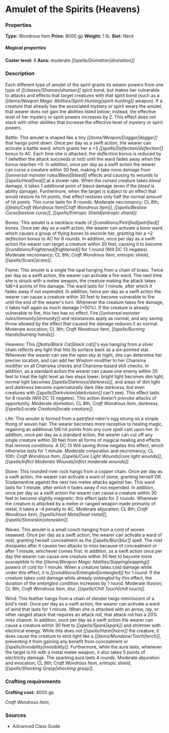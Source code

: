 ﻿---
Title: "Amulet of the Spirits (Heavens)"
Type: "Wondrous Item"
Price: "8000 gp"
Weight: "1 lb."
Slot: "Neck"
Caster level: "8"
Aura: "moderate divination"
Description: |
  "Each different type of _amulet of the spirit_ grants its wearer powers from one type of shaman spirit bond, but makes her vulnerable to attacks and effects that target creatures with that spirit bond (such as a _spirit-hunting_ weapon). If a creature that already has the associated mystery or spirit wears the amulet, that wearer does not gain the abilities listed below; instead, the effective level of her mystery or spirit powers increases by 2. This effect does not stack with other abilities that increase the effective level of mystery or spirit powers.
  _Battle_: This amulet is shaped like a tiny dagger that hangs point down. Once per day as a swift action, the wearer can activate a battle ward, which grants her a +3 deflection bonus to AC. Each time she is attacked, the deflection bonus is reduced by 1 (whether the attack succeeds or not) until the ward fades away when the bonus reaches +0. In addition, once per day as a swift action the wearer can curse a creature within 30 feet, making it take more damage from bleed effects and causing its wounds to heal at a slower rate. When the cursed creature takes bleed damage, it takes 1 additional point of bleed damage (even if the bleed is ability damage). Furthermore, when the target is subject to an effect that would restore its hit points, that effect restores only half the normal amount of hit points. This curse lasts for 8 rounds. Moderate necromancy; CL 8th; Craft Wondrous Item, _bestow curse_, _entropic shield_.
  _Bones_: This amulet is a necklace made of petrified bones. Once per day as a swift action, the wearer can activate a bone ward, which causes a group of flying bones to encircle her, granting her a +2 deflection bonus to AC for 8 rounds. In addition, once per day as a swift action the wearer can target a creature within 30 feet, causing it to become frightened for 1 round (Will DC 13 negates). Moderate necromancy; CL 8th; Craft Wondrous Item, _entropic shield_, _scare_.
  _Flame_: This amulet is a single fire opal hanging from a chain of brass. Twice per day as a swift action, the wearer can activate a fire ward. The next time she is struck with a melee weapon, the creature making the attack takes 1d6+4 points of fire damage. The ward lasts for 1 minute, after which it fades away if not expended. In addition, twice per day as a swift action the wearer can cause a creature within 30 feet to become vulnerable to fire until the end of the wearer's turn. Whenever the creature takes fire damage, it takes half again as much damage (+50%). If the creature is already vulnerable to fire, this hex has no effect. Fire immunity and resistances apply as normal, and any saving throw allowed by the effect that caused the damage reduces it as normal. Moderate evocation; CL 8th; Craft Wondrous Item, _burning hands_.
  _Heavens_: This black cat's eye hanging from a silver chain reflects any light that hits its surface back as a six-pointed star. Whenever the wearer can see the open sky at night, she can determine her precise location, and can add her Wisdom modifier to her Charisma modifier on all Charisma checks and Charisma-based skill checks. In addition, as a standard action the wearer can cause one enemy within 30 feet to treat the light level as two steps lower: bright light becomes dim light, normal light becomes darkness, and areas of dim light and darkness become supernaturally dark (like darkness, but even creatures with darkvision can't see). This effect lasts for 8 rounds (Will DC 13 negates). This action doesn't provoke attacks of opportunity. Moderate divination; CL 8th; Craft Wondrous Item, _darkness_, _locate creature_.
  _Life_: This amulet is formed from a petrified robin's egg strung on a simple thong of woven hair. The wearer becomes more receptive to healing magic, regaining an additional 1d6 hit points from any cure spell cast upon her. In addition, once per day as a standard action, the wearer can cut off any single creature within 30 feet from all forms of magical healing and effects that remove conditions. A DC 13 Will saving throw negates this effect, which otherwise lasts for 1 minute. Moderate conjuration and necromancy; CL 10th; Craft Wondrous Item, _cure light wounds_, _inflict moderate wounds_.
  _Stone_: This rounded river rock hangs from a copper chain. Once per day as a swift action, the wearer can activate a ward of stone, granting herself DR 5/adamantine against the next two melee attacks against her. This ward lasts for 1 minute, after which it fades away if not expended. In addition, once per day as a swift action the wearer can cause a creature within 30 feet to become slightly magnetic; this effect lasts for 2 rounds. Whenever the creature is attacked by a melee or ranged weapon made primarily of metal, it takes a –4 penalty to AC. Moderate abjuration; CL 8th; Craft Wondrous Item, _heat metal_, _stoneskin_.
  _Waves_: This amulet is a small conch hanging from a cord of woven seaweed. Once per day as a swift action, the wearer can activate a ward of mist, granting herself concealment as the _blur_ spell. The mist dissipates after it causes two attacks to miss because of concealment or after 1 minute, whichever comes first. In addition, as a swift action once per day the wearer can cause one creature within 30 feet to become more susceptible to the sapping powers of cold for 1 minute. When a creature takes cold damage while under this effect, it is entangled for 1 round. If the creature takes cold damage while already entangled by this effect, the duration of the entangled condition increases by 1 round. Moderate illusion; CL 8th; Craft Wondrous Item, _blur_, _chill touch_.
  _Wind_: This feather hangs from a chain of slender twigs reminiscent of a bird's nest. Once per day as a swift action, the wearer can activate a ward of wind that lasts for 1 minute. When she is attacked with an arrow, ray, or other ranged attack that requires an attack roll, that attack roll has a 20% miss chance. In addition, once per day as a swift action the wearer can cause a creature within 30 feet to spark and shimmer with electrical energy. While this does not harm the creature, it does cause the creature to emit light like a torch, preventing it from gaining any benefit from concealment or invisibility. Furthermore, while the aura lasts, whenever the target is hit with a metal melee weapon, it also takes 5 points of electricity damage. The sparking aura lasts 4 rounds. Moderate abjuration and evocation; CL 8th; Craft Wondrous Item, _entropic shield_, _shocking grasp_."
Crafting cost: "4000 gp"
Sources: "['Advanced Class Guide']"
---

# Amulet of the Spirits (Heavens)

### Properties

**Type:** Wondrous Item **Price:** 8000 gp **Weight:** 1 lb. **Slot:** Neck

##### Magical properties

**Caster level:** 8 **Aura:** moderate _[[spells/Divination|divination]]_

### Description

Each different type of amulet of the spirit grants its wearer powers from one type of _[[classes/Shaman|shaman]]_ spirit bond, but makes her vulnerable to attacks and effects that target creatures with that spirit bond (such as a _[[items/Weapon Magic Abilities/Spirit-Hunting|spirit-hunting]]_ weapon). If a creature that already has the associated mystery or spirit wears the amulet, that wearer does not gain the abilities listed below; instead, the effective level of her mystery or spirit powers increases by 2. This effect does not stack with other abilities that increase the effective level of mystery or spirit powers.

Battle: This amulet is shaped like a tiny _[[items/Weapon/Dagger|dagger]]_ that hangs point down. Once per day as a swift action, the wearer can activate a battle ward, which grants her a +3 _[[spells/Deflection|deflection]]_ bonus to AC. Each time she is attacked, the _deflection_ bonus is reduced by 1 (whether the attack succeeds or not) until the ward fades away when the bonus reaches +0. In addition, once per day as a swift action the wearer can curse a creature within 30 feet, making it take more damage from _[[universal monster rules/Bleed|bleed]]_ effects and causing its wounds to _[[spells/Heal|heal]]_ at a slower rate. When the cursed creature takes _bleed_ damage, it takes 1 additional point of _bleed_ damage (even if the _bleed_ is ability damage). Furthermore, when the target is subject to an effect that would restore its hit points, that effect restores only half the normal amount of hit points. This curse lasts for 8 rounds. Moderate necromancy; CL 8th; _[[feats/Craft Wondrous Item|Craft Wondrous Item]]_, _[[spells/Bestow Curse|bestow curse]]_, _[[spells/Entropic Shield|entropic shield]]_.

Bones: This amulet is a necklace made of _[[conditions/Petrified|petrified]]_ bones. Once per day as a swift action, the wearer can activate a bone ward, which causes a group of flying bones to encircle her, granting her a +2 _deflection_ bonus to AC for 8 rounds. In addition, once per day as a swift action the wearer can target a creature within 30 feet, causing it to become _[[conditions/Frightened|frightened]]_ for 1 round (Will DC 13 negates). Moderate necromancy; CL 8th; _Craft Wondrous Item_, _entropic shield_, _[[spells/Scare|scare]]_.

Flame: This amulet is a single fire opal hanging from a chain of brass. Twice per day as a swift action, the wearer can activate a fire ward. The next time she is struck with a melee weapon, the creature making the attack takes 1d6+4 points of fire damage. The ward lasts for 1 minute, after which it fades away if not expended. In addition, twice per day as a swift action the wearer can cause a creature within 30 feet to become vulnerable to fire until the end of the wearer's turn. Whenever the creature takes fire damage, it takes half again as much damage (+50%). If the creature is already vulnerable to fire, this hex has no effect. Fire _[[universal monster rules/Immunity|immunity]]_ and resistances apply as normal, and any saving throw allowed by the effect that caused the damage reduces it as normal. Moderate evocation; CL 8th; _Craft Wondrous Item_, _[[spells/Burning Hands|burning hands]]_.

Heavens: This _[[feats/Black Cat|black cat]]_'s eye hanging from a silver chain reflects any light that hits its surface back as a six-pointed star. Whenever the wearer can see the open sky at night, she can determine her precise location, and can add her Wisdom modifier to her Charisma modifier on all Charisma checks and Charisma-based skill checks. In addition, as a standard action the wearer can cause one enemy within 30 feet to treat the light level as two steps lower: bright light becomes dim light, normal light becomes _[[spells/Darkness|darkness]]_, and areas of dim light and _darkness_ become supernaturally dark (like _darkness_, but even creatures with _[[spells/Darkvision|darkvision]]_ can't see). This effect lasts for 8 rounds (Will DC 13 negates). This action doesn't provoke attacks of opportunity. Moderate _divination_; CL 8th; _Craft Wondrous Item_, _darkness_, _[[spells/Locate Creature|locate creature]]_.

Life: This amulet is formed from a _petrified_ robin's egg strung on a simple thong of woven hair. The wearer becomes more receptive to healing magic, regaining an additional 1d6 hit points from any cure spell cast upon her. In addition, once per day as a standard action, the wearer can cut off any single creature within 30 feet from all forms of magical healing and effects that remove conditions. A DC 13 Will saving throw negates this effect, which otherwise lasts for 1 minute. Moderate conjuration and necromancy; CL 10th; _Craft Wondrous Item_, _[[spells/Cure Light Wounds|cure light wounds]]_, _[[spells/Inflict Moderate Wounds|inflict moderate wounds]]_.

Stone: This rounded river rock hangs from a copper chain. Once per day as a swift action, the wearer can activate a ward of stone, granting herself DR 5/adamantine against the next two melee attacks against her. This ward lasts for 1 minute, after which it fades away if not expended. In addition, once per day as a swift action the wearer can cause a creature within 30 feet to become slightly magnetic; this effect lasts for 2 rounds. Whenever the creature is attacked by a melee or ranged weapon made primarily of metal, it takes a –4 penalty to AC. Moderate abjuration; CL 8th; _Craft Wondrous Item_, _[[spells/Heat Metal|heat metal]]_, _[[spells/Stoneskin|stoneskin]]_.

Waves: This amulet is a small conch hanging from a cord of woven seaweed. Once per day as a swift action, the wearer can activate a ward of mist, granting herself concealment as the _[[spells/Blur|blur]]_ spell. The mist dissipates after it causes two attacks to miss because of concealment or after 1 minute, whichever comes first. In addition, as a swift action once per day the wearer can cause one creature within 30 feet to become more susceptible to the _[[items/Weapon Magic Abilities/Sapping|sapping]]_ powers of cold for 1 minute. When a creature takes cold damage while under this effect, it is _[[conditions/Entangled|entangled]]_ for 1 round. If the creature takes cold damage while already _entangled_ by this effect, the duration of the _entangled_ condition increases by 1 round. Moderate illusion; CL 8th; _Craft Wondrous Item_, _blur_, _[[spells/Chill Touch|chill touch]]_.

Wind: This feather hangs from a chain of slender twigs reminiscent of a bird's nest. Once per day as a swift action, the wearer can activate a ward of wind that lasts for 1 minute. When she is attacked with an arrow, ray, or other ranged attack that requires an attack roll, that attack roll has a 20% miss chance. In addition, once per day as a swift action the wearer can cause a creature within 30 feet to _[[spells/Spark|spark]]_ and shimmer with electrical energy. While this does not _[[spells/Harm|harm]]_ the creature, it does cause the creature to emit light like a _[[items/Mundane/Torch|torch]]_, preventing it from gaining any benefit from concealment or _[[spells/Invisibility|invisibility]]_. Furthermore, while the aura lasts, whenever the target is hit with a metal melee weapon, it also takes 5 points of electricity damage. The sparking aura lasts 4 rounds. Moderate abjuration and evocation; CL 8th; _Craft Wondrous Item_, _entropic shield_, _[[spells/Shocking Grasp|shocking grasp]]_.

### Crafting requirements

**Crafting cost:** 4000 gp

_Craft Wondrous Item_,

### Sources

* Advanced Class Guide